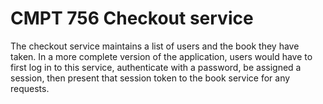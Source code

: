 # CMPT 756 Checkout service

The checkout service maintains a list of users and the book they have taken. In a more complete version of the application, users would have to first log in to this service, authenticate with a password, be assigned a session, then present that session token to the book service for any requests.
